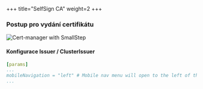 +++
title="SelfSign CA"
weight=2
+++

### Postup pro vydání certifikátu

![Cert-manager with SmallStep](../../../images/acme-for-kubernetes/cert-manager-with-smallstep.png "Cert-manager with SmallStep")

#### Konfigurace Issuer / ClusterIssuer

```yaml
[params]
...
mobileNavigation = "left" # Mobile nav menu will open to the left of the screen.
...
```
